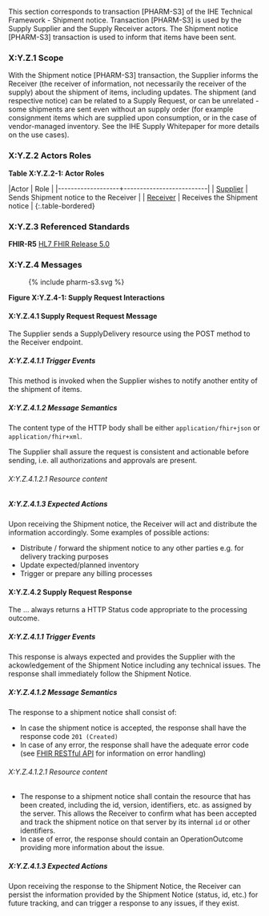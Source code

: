 This section corresponds to transaction [PHARM-S3] of the IHE Technical Framework - Shipment notice. Transaction [PHARM-S3] is used by the Supply Supplier and the Supply Receiver actors. The Shipment notice [PHARM-S3] transaction is used to inform that items have been sent.

### X:Y.Z.1 Scope

With the Shipment notice [PHARM-S3] transaction, the Supplier informs the Receiver (the receiver of information, not necessarily the receiver of the supply) about the shipment of items, including updates.
The shipment (and respective notice) can be related to a Supply Request, or can be unrelated - some shipments are sent even without an supply order (for example consignment items which are supplied upon consumption, or in the case of vendor-managed inventory. See the IHE Supply Whitepaper for more details on the use cases). 

### X:Y.Z.2 Actors Roles

**Table X:Y.Z.2-1: Actor Roles**

|Actor | Role |
|-------------------+--------------------------|
| [Supplier](actor_definitions.html#supplier) | Sends Shipment notice to the Receiver |
| [Receiver](actor_definitions.html#receiver) | Receives the Shipment notice |
{:.table-bordered}

### X:Y.Z.3 Referenced Standards

**FHIR-R5** [HL7 FHIR Release 5.0](http://www.hl7.org/FHIR/R5)

### X:Y.Z.4 Messages

<figure>
{% include pharm-s3.svg %}
</figure>



**Figure X:Y.Z.4-1: Supply Request Interactions**

#### X:Y.Z.4.1 Supply Request Request Message
The Supplier sends a SupplyDelivery resource using the POST method to the Receiver endpoint.

##### X:Y.Z.4.1.1 Trigger Events

This method is invoked when the Supplier wishes to notify another entity of the shipment of items. 

##### X:Y.Z.4.1.2 Message Semantics

The content type of the HTTP body shall be either `application/fhir+json` or `application/fhir+xml`.

The Supplier shall assure the request is consistent and actionable before sending, i.e. all authorizations and approvals are present.

###### X:Y.Z.4.1.2.1 Resource content


##### X:Y.Z.4.1.3 Expected Actions
Upon receiving the Shipment notice, the Receiver will act and distribute the information accordingly. Some examples of possible actions:
* Distribute / forward the shipment notice to any other parties e.g. for delivery tracking purposes
* Update expected/planned inventory
* Trigger or prepare any billing processes





#### X:Y.Z.4.2 Supply Request Response
The ... always returns a HTTP Status code appropriate to the processing outcome.

##### X:Y.Z.4.1.1 Trigger Events

This response is always expected and provides the Supplier with the ackowledgement of the Shipment Notice including any technical issues.
The response shall immediately follow the Shipment Notice.

##### X:Y.Z.4.1.2 Message Semantics

The response to a shipment notice shall consist of:
* In case the shipment notice is accepted, the response shall have the response code `201 (Created)`
* In case of any error, the response shall have the adequate error code (see [FHIR RESTful API](https://hl7.org/fhir/R5/http.html) for information on error handling)


###### X:Y.Z.4.1.2.1 Resource content

* The response to a shipment notice shall contain the resource that has been created, including the id, version, identifiers, etc. as assigned by the server. This allows the Receiver to confirm what has been accepted and track the shipment notice on that server by its internal `id` or other identifiers.
* In case of error, the response should contain an OperationOutcome providing more information about the issue.

##### X:Y.Z.4.1.3 Expected Actions
Upon receiving the response to the Shipment Notice, the Receiver can persist the information provided by the Shipment Notice (status, id, etc.) for future tracking, and can trigger a response to any issues, if they exist.

